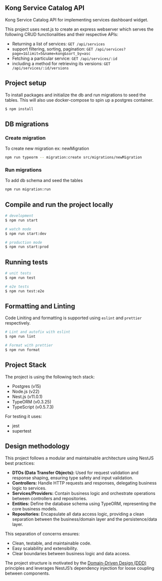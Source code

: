 ## Kong Service Catalog API

Kong Service Catalog API for implementing services dashboard widget. 

This project uses nest.js to create an express webserver which serves the following CRUD functionalities and their respective APIs:

- Returning a list of services: `GET /api/services`
- support filtering, sorting, pagination: `GET /api/services?page=1&limit=5&name=kong&sort_by=asc`
- Fetching a particular service: `GET /api/services/:id`
- including a method for retrieving its versions: `GET /api/services/:id/versions`

## Project setup

To install packages and initialize the db and run migrations to seed the tables. This will also use docker-compose to spin up a postgres container.

```bash
$ npm install
```

## DB migrations

### Create migration

To create new migration ex: newMigration

```bash
npm run typeorm -- migration:create src/migrations/newMigration
```

### Run migrations

To add db schema and seed the tables

```bash
npm run migration:run
```

## Compile and run the project locally

```bash
# development
$ npm run start

# watch mode
$ npm run start:dev

# production mode
$ npm run start:prod
```

## Running tests

```bash
# unit tests
$ npm run test

# e2e tests
$ npm run test:e2e
```

## Formatting and Linting

Code Liniting and formatting is supported using `eslint` and `prettier` respectively.

```bash
# Lint and autofix with eslint
$ npm run lint

# Format with prettier
$ npm run format
```

## Project Stack

The project is using the following tech stack:
- Postgres (v15)
- Node.js (v22)
- Nest.js (v11.0.1)
- TypeORM (v0.3.25)
- TypeScript (v0.5.7.3)

For testing it uses:
- jest
- supertest

## Design methodology

This project follows a modular and maintainable architecture using NestJS best practices:

- **DTOs (Data Transfer Objects):** Used for request validation and response shaping, ensuring type safety and input validation.
- **Controllers:** Handle HTTP requests and responses, delegating business logic to services.
- **Services/Providers:** Contain business logic and orchestrate operations between controllers and repositories.
- **Entities:** Define the database schema using TypeORM, representing the core business models.
- **Repositories:** Encapsulate all data access logic, providing a clean separation between the business/domain layer and the persistence/data layer.

This separation of concerns ensures:
- Clean, testable, and maintainable code.
- Easy scalability and extensibility.
- Clear boundaries between business logic and data access.

The project structure is motivated by the [Domain-Driven Design (DDD)](https://en.wikipedia.org/wiki/Domain-driven_design) principles and leverages NestJS’s dependency injection for loose coupling between components.
